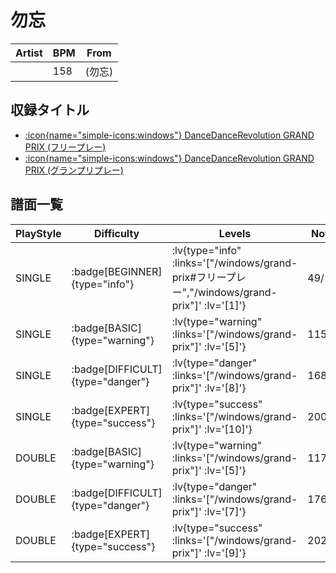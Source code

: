 # 勿忘

|Artist|BPM|From|
|------|---|----|
||158|(勿忘)|

## 収録タイトル

- [ :icon{name="simple-icons:windows"} DanceDanceRevolution GRAND PRIX (フリープレー)](/windows/grand-prix#フリープレー)
- [ :icon{name="simple-icons:windows"} DanceDanceRevolution GRAND PRIX (グランプリプレー)](/windows/grand-prix)

## 譜面一覧

|PlayStyle|Difficulty|Levels|Notes|Movie|
|---------|----------|------|-----|-----|
|SINGLE| :badge[BEGINNER]{type="info"} | :lv{type="info" :links='["/windows/grand-prix#フリープレー","/windows/grand-prix"]' :lv='[1]'} |49/1||
|SINGLE| :badge[BASIC]{type="warning"} | :lv{type="warning" :links='["/windows/grand-prix"]' :lv='[5]'} |115/21||
|SINGLE| :badge[DIFFICULT]{type="danger"} | :lv{type="danger" :links='["/windows/grand-prix"]' :lv='[8]'} |168/25||
|SINGLE| :badge[EXPERT]{type="success"} | :lv{type="success" :links='["/windows/grand-prix"]' :lv='[10]'} |200/28||
|DOUBLE| :badge[BASIC]{type="warning"} | :lv{type="warning" :links='["/windows/grand-prix"]' :lv='[5]'} |117/20||
|DOUBLE| :badge[DIFFICULT]{type="danger"} | :lv{type="danger" :links='["/windows/grand-prix"]' :lv='[7]'} |176/25||
|DOUBLE| :badge[EXPERT]{type="success"} | :lv{type="success" :links='["/windows/grand-prix"]' :lv='[9]'} |202/27||
